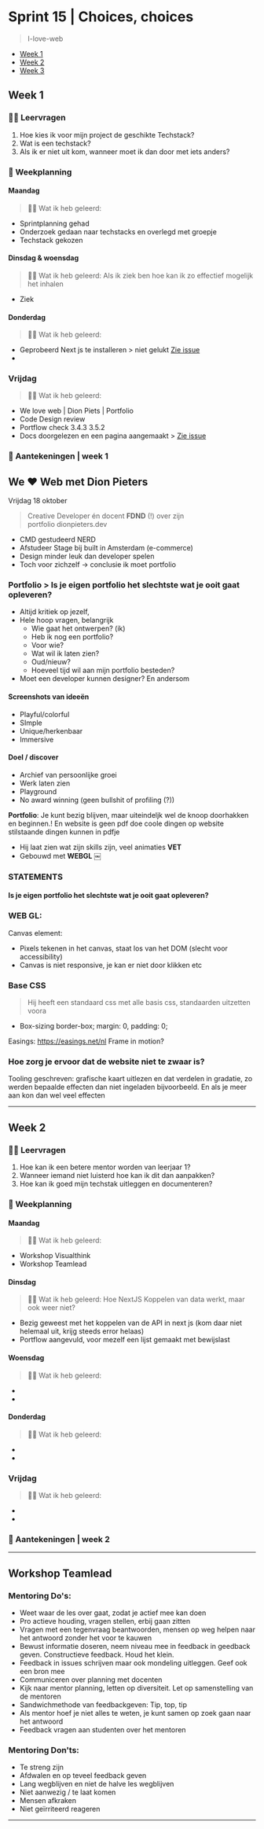 # Sprint 15 | Choices, choices
> I-love-web

- [Week 1](https://github.com/Lmikkers/i-love-web/blob/main/sprint-15.md#week-1)
- [Week 2](https://github.com/Lmikkers/i-love-web/blob/main/sprint-15.md#week-2)
- [Week 3](https://github.com/Lmikkers/i-love-web/blob/main/sprint-15.md#week-3)

## Week 1 

### 👩‍🎓 Leervragen
1. Hoe kies ik voor mijn project de geschikte Techstack?
2. Wat is een techstack?
3. Als ik er niet uit kom, wanneer moet ik dan door met iets anders?

### 📅 Weekplanning
#### Maandag
> 👩‍🎓 Wat ik heb geleerd:
- Sprintplanning gehad
- Onderzoek gedaan naar techstacks en overlegd met groepje 
- Techstack gekozen

#### Dinsdag & woensdag
> 👩‍🎓 Wat ik heb geleerd: Als ik ziek ben hoe kan ik zo effectief mogelijk het inhalen
- Ziek

#### Donderdag
> 👩‍🎓 Wat ik heb geleerd:
- Geprobeerd Next js te installeren > niet gelukt [Zie issue]()
-
### Vrijdag
> 👩‍🎓 Wat ik heb geleerd:
- We love web | Dion Piets | Portfolio
- Code Design review
- Portflow check 3.4.3 3.5.2
- Docs doorgelezen en een pagina aangemaakt > [Zie issue]()

### 📝 Aantekeningen | week 1

## We ❤️ Web met Dion Pieters
Vrijdag 18 oktober

> Creative Developer én docent **FDND** (!) over zijn portfolio dionpieters.dev

- CMD gestudeerd NERD
- Afstudeer Stage bij built in Amsterdam (e-commerce)
- Design minder leuk dan developer spelen
- Toch voor zichzelf -> conclusie ik moet portfolio

### Portfolio > Is je eigen portfolio het slechtste wat je ooit gaat opleveren?
- Altijd kritiek op jezelf,
- Hele hoop vragen, belangrijk
    - Wie gaat het ontwerpen? (ik)
    - Heb ik nog een portfolio?
    - Voor wie? 
    - Wat wil ik laten zien?
    - Oud/nieuw?
    - Hoeveel tijd wil aan mijn portfolio besteden?
- Moet een developer kunnen designer? En andersom

#### Screenshots van ideeën

- Playful/colorful
- SImple
- Unique/herkenbaar
- Immersive

#### Doel / discover
- Archief van persoonlijke groei
- Werk laten zien
- Playground
- No award winning (geen bullshit of profiling (?))

**Portfolio**: Je kunt bezig blijven, maar uiteindeljk wel de knoop doorhakken en beginnen.!
En website is geen pdf doe coole dingen op website stilstaande dingen kunnen in pdfje

- Hij laat zien wat zijn skills zijn, veel animaties **VET**
- Gebouwd met **WEBGL**
￼

### STATEMENTS
####  Is je eigen portfolio het slechtste wat je ooit gaat opleveren?

### WEB GL:
Canvas element: 
- Pixels tekenen in het canvas, staat los van het DOM (slecht voor accessibility)
- Canvas is niet responsive, je kan er niet door klikken etc

### Base CSS
> Hij heeft een standaard css met alle basis css, standaarden uitzetten voora
- Box-sizing border-box; margin: 0, padding: 0;

Easings:  https://easings.net/nl
Frame in motion?

### Hoe zorg je ervoor dat de website niet te zwaar is?
Tooling geschreven: grafische kaart uitlezen en dat verdelen in gradatie, zo werden bepaalde effecten dan niet ingeladen bijvoorbeeld. En als je meer aan kon dan wel veel effecten



***


## Week 2 

### 👩‍🎓 Leervragen
1. Hoe kan ik een betere mentor worden van leerjaar 1?
2. Wanneer iemand niet luisterd hoe kan ik dit dan aanpakken?
3. Hoe kan ik goed mijn techstak uitleggen en documenteren?

### 📅 Weekplanning
#### Maandag
> 👩‍🎓 Wat ik heb geleerd:
- Workshop Visualthink
- Workshop Teamlead

#### Dinsdag
> 👩‍🎓 Wat ik heb geleerd: Hoe NextJS Koppelen van data werkt, maar ook weer niet?
- Bezig geweest met het koppelen van de API in next js (kom daar niet helemaal uit, krijg steeds error helaas)
- Portflow aangevuld, voor mezelf een lijst gemaakt met bewijslast

#### Woensdag
> 👩‍🎓 Wat ik heb geleerd:
-
-

#### Donderdag
> 👩‍🎓 Wat ik heb geleerd:
-
-
### Vrijdag
> 👩‍🎓 Wat ik heb geleerd:
-
-

### 📝 Aantekeningen | week 2

***
## Workshop Teamlead
### Mentoring Do's:

- Weet waar de les over gaat, zodat je actief mee kan doen
- Pro actieve houding, vragen stellen, erbij gaan zitten
- Vragen met een tegenvraag beantwoorden, mensen op weg helpen naar het antwoord zonder het voor te kauwen
- Bewust informatie doseren, neem niveau mee in feedback in geedback geven. Constructieve feedback. Houd het klein.
- Feedback in issues schrijven maar ook mondeling uitleggen. Geef ook een bron mee
- Communiceren over planning met docenten
- Kijk naar mentor planning, letten op diversiteit. Let op samenstelling van de mentoren
- Sandwichmethode van feedbackgeven: Tip, top, tip
- Als mentor hoef je niet alles te weten, je kunt samen op zoek gaan naar het antwoord
- Feedback vragen aan studenten over het mentoren

### Mentoring Don'ts:

- Te streng zijn
- Afdwalen en op teveel feedback geven
- Lang wegblijven en niet de halve les wegblijven
- Niet aanwezig / te laat komen
- Mensen afkraken
- Niet geïrriteerd reageren

***

